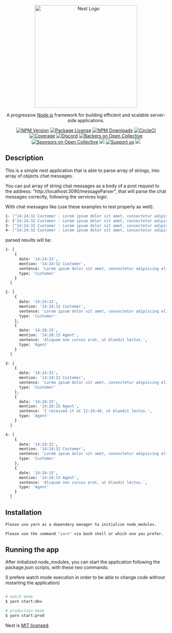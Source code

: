 <p align="center">
  <a href="http://nestjs.com/" target="blank"><img src="https://nestjs.com/img/logo_text.svg" width="320" alt="Nest Logo" /></a>
</p>

[circleci-image]: https://img.shields.io/circleci/build/github/nestjs/nest/master?token=abc123def456
[circleci-url]: https://circleci.com/gh/nestjs/nest

  <p align="center">A progressive <a href="http://nodejs.org" target="_blank">Node.js</a> framework for building efficient and scalable server-side applications.</p>
    <p align="center">
<a href="https://www.npmjs.com/~nestjscore" target="_blank"><img src="https://img.shields.io/npm/v/@nestjs/core.svg" alt="NPM Version" /></a>
<a href="https://www.npmjs.com/~nestjscore" target="_blank"><img src="https://img.shields.io/npm/l/@nestjs/core.svg" alt="Package License" /></a>
<a href="https://www.npmjs.com/~nestjscore" target="_blank"><img src="https://img.shields.io/npm/dm/@nestjs/common.svg" alt="NPM Downloads" /></a>
<a href="https://circleci.com/gh/nestjs/nest" target="_blank"><img src="https://img.shields.io/circleci/build/github/nestjs/nest/master" alt="CircleCI" /></a>
<a href="https://coveralls.io/github/nestjs/nest?branch=master" target="_blank"><img src="https://coveralls.io/repos/github/nestjs/nest/badge.svg?branch=master#9" alt="Coverage" /></a>
<a href="https://discord.gg/G7Qnnhy" target="_blank"><img src="https://img.shields.io/badge/discord-online-brightgreen.svg" alt="Discord"/></a>
<a href="https://opencollective.com/nest#backer" target="_blank"><img src="https://opencollective.com/nest/backers/badge.svg" alt="Backers on Open Collective" /></a>
<a href="https://opencollective.com/nest#sponsor" target="_blank"><img src="https://opencollective.com/nest/sponsors/badge.svg" alt="Sponsors on Open Collective" /></a>
  <a href="https://paypal.me/kamilmysliwiec" target="_blank"><img src="https://img.shields.io/badge/Donate-PayPal-ff3f59.svg"/></a>
    <a href="https://opencollective.com/nest#sponsor"  target="_blank"><img src="https://img.shields.io/badge/Support%20us-Open%20Collective-41B883.svg" alt="Support us"></a>
  <a href="https://twitter.com/nestframework" target="_blank"><img src="https://img.shields.io/twitter/follow/nestframework.svg?style=social&label=Follow"></a>
</p>
  <!--[![Backers on Open Collective](https://opencollective.com/nest/backers/badge.svg)](https://opencollective.com/nest#backer)
  [![Sponsors on Open Collective](https://opencollective.com/nest/sponsors/badge.svg)](https://opencollective.com/nest#sponsor)-->

## Description

This is a simple nest application that is able to parse array of strings, into array of objects chat messages.

You can put array of string chat messages as a body of a post request to the address: "http://localhost:3090/messageParser", that will parse the chat messages correctly, following the services logic.

With chat messages like (use these examples to test properly as well):

```bash
1- ["14:24:32 Customer : Lorem ipsum dolor sit amet, consectetur adipiscing elit."]
2- ["14:24:32 Customer : Lorem ipsum dolor sit amet, consectetur adipiscing elit.", "14:26:15 Agent : Aliquam non cursus erat, ut blandit lectus."]
3- ["14:24:32 Customer : Lorem ipsum dolor sit amet, consectetur adipiscing elit.14:26:15 Agent : I received it at 12:24:48, ut blandit lectus."]
4- ["14:24:32 Customer : Lorem ipsum dolor sit amet, consectetur adipiscing elit.14:26:15 Agent : Aliquam non cursus erat, ut blandit lectus."]
```

parsed results will be:

```bash
1- [
    {
      date: '14:24:32',
      mention: '14:24:32 Customer',
      sentence: 'Lorem ipsum dolor sit amet, consectetur adipiscing elit.',
      type: 'Customer'
    }
  ]

2- [
    {
      date: '14:24:32',
      mention: '14:24:32 Customer',
      sentence: 'Lorem ipsum dolor sit amet, consectetur adipiscing elit.',
      type: 'Customer'
    },
    {
      date: '14:26:15',
      mention: '14:26:15 Agent',
      sentence: 'Aliquam non cursus erat, ut blandit lectus.',
      type: 'Agent'
    }
  ]

3- [
    {
      date: '14:24:32',
      mention: '14:24:32 Customer',
      sentence: 'Lorem ipsum dolor sit amet, consectetur adipiscing elit.',
      type: 'Customer'
    },
    {
      date: '14:26:15',
      mention: '14:26:15 Agent',
      sentence: 'I received it at 12:24:48, ut blandit lectus.',
      type: 'Agent'
    }
  ]

4- [
    {
      date: '14:24:32',
      mention: '14:24:32 Customer',
      sentence: 'Lorem ipsum dolor sit amet, consectetur adipiscing elit.',
      type: 'Customer'
    },
    {
      date: '14:26:15',
      mention: '14:26:15 Agent',
      sentence: 'Aliquam non cursus erat, ut blandit lectus.',
      type: 'Agent'
    }
  ]
```

## Installation

```bash
Please use yarn as a dependecy manager to initialize node_modules.

Please use the command "yarn" via bash shell or which one you prefer.
```

## Running the app

After initialized node_modules, you can start the application following the package.json scripts, with these two commands:

(I prefere watch mode execution in order to be able to change code without restarting the application)

```bash

# watch mode
$ yarn start:dev

# production mode
$ yarn start:prod
```

Nest is [MIT licensed](LICENSE).
